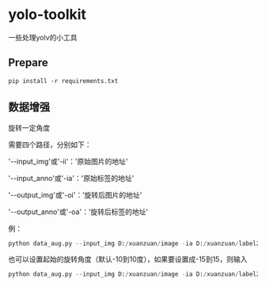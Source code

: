 # yolo-toolkit
一些处理yolv的小工具

## Prepare
```shell
pip install -r requirements.txt
```

## 数据增强
旋转一定角度

需要四个路径，分别如下：

'--input_img'或'-ii'：'原始图片的地址'

'--input_anno'或'-ia'：'原始标签的地址'

'--output_img'或'-oi'：'旋转后图片的地址'

'--output_anno'或'-oa'：'旋转后标签的地址'

例：
```python
python data_aug.py --input_img D:/xuanzuan/image -ia D:/xuanzuan/label2 -oi D:/xuanzuan/out_image -oa D:/xuanzuan/out_label
```
也可以设置起始的旋转角度（默认-10到10度），如果要设置成-15到15，则输入
```python
python data_aug.py --input_img D:/xuanzuan/image -ia D:/xuanzuan/label2 -oi D:/xuanzuan/out_image -oa D:/xuanzuan/out_label --min_angle -15 --max_angle 15
```